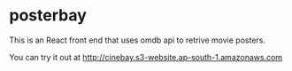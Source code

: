 
# posterbay

This is an React front end that uses omdb api to retrive movie posters.

You can try it out at <a href="http://cinebay.s3-website.ap-south-1.amazonaws.com" target="_blank">http://cinebay.s3-website.ap-south-1.amazonaws.com</a>
